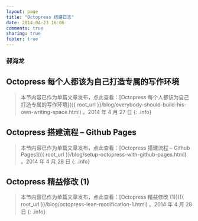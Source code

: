 ```yaml
---
layout: page
title: "Octopress 搭建日志"
date: 2014-04-23 16:06
comments: true
sharing: true
footer: true
---
```

### 郝海龙

## Octopress 每个人都该为自己打造专属的写作环境

> 本节内容已作为单篇文章发布，点此查看：[Octopress 每个人都该为自己打造专属的写作环境]({{ root_url }}/blog/everybody-should-build-his-own-writing-space.html) 。2014 年 4 月 27 日
{: .info}

## Octopress 搭建流程 – Github Pages

> 本节内容已作为单篇文章发布，点此查看：[Octopress 搭建流程 – Github Pages]({{ root_url }}/blog/setup-octopress-with-github-pages.html) 。2014 年 4 月 28 日
{: .info}

## Octopress 精益修改 (1)

> 本节内容已作为单篇文章发布，点此查看：[Octopress 精益修改 (1)]({{ root_url }}/blog/octopress-lean-modification-1.html) 。2014 年 4 月 28 日
{: .info}





